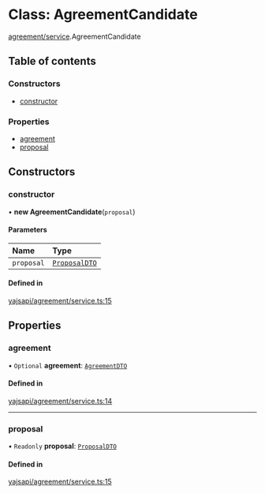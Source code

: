 # Class: AgreementCandidate

[agreement/service](../modules/agreement_service).AgreementCandidate

## Table of contents

### Constructors

- [constructor](agreement_service.AgreementCandidate#constructor)

### Properties

- [agreement](agreement_service.AgreementCandidate#agreement)
- [proposal](agreement_service.AgreementCandidate#proposal)

## Constructors

### constructor

• **new AgreementCandidate**(`proposal`)

#### Parameters

| Name | Type |
| :------ | :------ |
| `proposal` | [`ProposalDTO`](../interfaces/market_proposal.ProposalDTO) |

#### Defined in

[yajsapi/agreement/service.ts:15](https://github.com/golemfactory/yajsapi/blob/2663a15/yajsapi/agreement/service.ts#L15)

## Properties

### agreement

• `Optional` **agreement**: [`AgreementDTO`](../interfaces/agreement_service.AgreementDTO)

#### Defined in

[yajsapi/agreement/service.ts:14](https://github.com/golemfactory/yajsapi/blob/2663a15/yajsapi/agreement/service.ts#L14)

___

### proposal

• `Readonly` **proposal**: [`ProposalDTO`](../interfaces/market_proposal.ProposalDTO)

#### Defined in

[yajsapi/agreement/service.ts:15](https://github.com/golemfactory/yajsapi/blob/2663a15/yajsapi/agreement/service.ts#L15)
